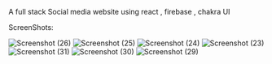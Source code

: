  A full stack Social media website using react , firebase , chakra UI

 ScreenShots:
 
![Screenshot (26)](https://github.com/Abhishek13-2000/social-media-website/assets/157733534/5c278104-fc8e-404f-a231-00f0a975bdfb)
![Screenshot (25)](https://github.com/Abhishek13-2000/social-media-website/assets/157733534/74debbb1-8161-4644-857f-99c310bb5b96)
![Screenshot (24)](https://github.com/Abhishek13-2000/social-media-website/assets/157733534/54912665-f2d1-4c22-9a0d-e55dce1bfc57)
![Screenshot (23)](https://github.com/Abhishek13-2000/social-media-website/assets/157733534/49d2f10c-187b-4e7d-aa47-a0098b52d8db)
![Screenshot (31)](https://github.com/Abhishek13-2000/social-media-website/assets/157733534/29f023e5-c386-4443-8507-1fddce70b8f3)
![Screenshot (30)](https://github.com/Abhishek13-2000/social-media-website/assets/157733534/a02405f6-afea-4e38-97b0-e1874ee34f78)
![Screenshot (29)](https://github.com/Abhishek13-2000/social-media-website/assets/157733534/8579f687-bb42-4dbf-aad8-dea3f5c2e8ab)

